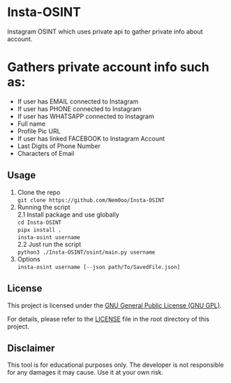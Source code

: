 # Insta-OSINT

Instagram OSINT which uses private api to gather private info about account.

# Gathers private account info such as:

- If user has EMAIL connected to Instagram
- If user has PHONE connected to Instagram
- If user has WHATSAPP connected to Instagram
- Full name
- Profile Pic URL
- If user has linked FACEBOOK to Instagram Account
- Last Digits of Phone Number
- Characters of Email

## Usage

1. Clone the repo  
   `git clone https://github.com/Nem0oo/Insta-OSINT`
2. Running the script  
   2.1 Install package and use globally  
   `cd Insta-OSINT`  
   `pipx install . `  
   `insta-osint username`  
   2.2 Just run the script  
   `python3 ./Insta-OSINT/osint/main.py username`  
3. Options  
   `insta-osint username [--json path/To/SavedFile.json]`  
## License

This project is licensed under the [GNU General Public License (GNU GPL)]([link-to-license-file](https://github.com/Nem0oo/Insta-OSINT/blob/main/LICENSE)).

For details, please refer to the [LICENSE]([link-to-license-file](https://github.com/Nem0oo/Insta-OSINT/blob/main/LICENSE)) file in the root directory of this project.

## Disclaimer

This tool is for educational purposes only. The developer is not responsible for any damages it may cause. Use it at your own risk.
